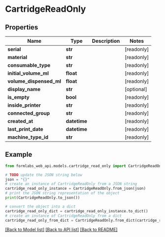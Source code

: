 # CartridgeReadOnly


## Properties

Name | Type | Description | Notes
------------ | ------------- | ------------- | -------------
**serial** | **str** |  | [readonly] 
**material** | **str** |  | [readonly] 
**consumable_type** | **str** |  | [readonly] 
**initial_volume_ml** | **float** |  | [readonly] 
**volume_dispensed_ml** | **float** |  | [readonly] 
**display_name** | **str** |  | [optional] 
**is_empty** | **bool** |  | [readonly] 
**inside_printer** | **str** |  | [readonly] 
**connected_group** | **str** |  | [readonly] 
**created_at** | **datetime** |  | [readonly] 
**last_print_date** | **datetime** |  | [readonly] 
**machine_type_id** | **str** |  | [readonly] 

## Example

```python
from formlabs_web_api.models.cartridge_read_only import CartridgeReadOnly

# TODO update the JSON string below
json = "{}"
# create an instance of CartridgeReadOnly from a JSON string
cartridge_read_only_instance = CartridgeReadOnly.from_json(json)
# print the JSON string representation of the object
print(CartridgeReadOnly.to_json())

# convert the object into a dict
cartridge_read_only_dict = cartridge_read_only_instance.to_dict()
# create an instance of CartridgeReadOnly from a dict
cartridge_read_only_from_dict = CartridgeReadOnly.from_dict(cartridge_read_only_dict)
```
[[Back to Model list]](../README.md#documentation-for-models) [[Back to API list]](../README.md#documentation-for-api-endpoints) [[Back to README]](../README.md)


